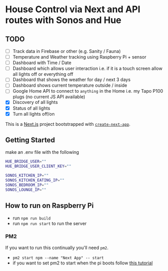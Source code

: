 # House Control via Next and API routes with Sonos and Hue

## TODO

- [ ] Track data in Firebase or other (e.g. Sanity / Fauna)
- [ ] Temperature and Weather tracking using Raspberry Pi + sensor
- [ ] Dashboard with Time / Date 
- [ ] Dashboard which allows user interaction i.e. if it is a touch screen allow all lights off or everything off 
- [ ] Dashboard that shows the weather for day / next 3 days
- [ ] Dashboard shows current temperature outside / inside
- [ ] Google Home API to connect to `anything` in the Home i.e. my Tapo P100 plugs (no current JS API available)
- [x] Discovery of all lights
- [x] Status of all lights
- [x] Turn all lights off/on

This is a [Next.js](https://nextjs.org/) project bootstrapped with [`create-next-app`](https://github.com/vercel/next.js/tree/canary/packages/create-next-app).

## Getting Started

make an .env file with the following

```bash
HUE_BRIDGE_USER=""
HUE_BRIDGE_USER_CLIENT_KEY=""

SONOS_KITCHEN_IP=""
SONOS_KITCHEN_EATING_IP=""
SONOS_BEDROOM_IP=""
SONOS_LOUNGE_IP=""
```

## How to run on Raspberry Pi

- run `npm run build`
- run `npm run start` to run the server

### PM2

If you want to run this continually you'll need `pm2`.

- `pm2 start npm --name "Next App" -- start`
- if you want to set pm2 to start when the pi boots follow [this tutorial](https://medium.com/@andrew.nease.code/set-up-a-self-booting-node-js-eb56ebd05549)

